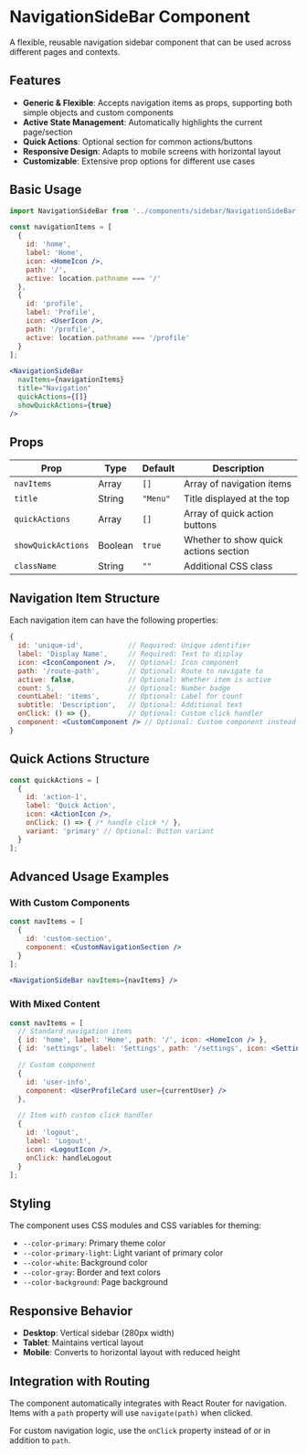 # NavigationSideBar Component

A flexible, reusable navigation sidebar component that can be used across different pages and contexts.

## Features

- **Generic & Flexible**: Accepts navigation items as props, supporting both simple objects and custom components
- **Active State Management**: Automatically highlights the current page/section
- **Quick Actions**: Optional section for common actions/buttons
- **Responsive Design**: Adapts to mobile screens with horizontal layout
- **Customizable**: Extensive prop options for different use cases

## Basic Usage

```jsx
import NavigationSideBar from '../components/sidebar/NavigationSideBar';

const navigationItems = [
  {
    id: 'home',
    label: 'Home',
    icon: <HomeIcon />,
    path: '/',
    active: location.pathname === '/'
  },
  {
    id: 'profile',
    label: 'Profile',
    icon: <UserIcon />,
    path: '/profile',
    active: location.pathname === '/profile'
  }
];

<NavigationSideBar
  navItems={navigationItems}
  title="Navigation"
  quickActions={[]}
  showQuickActions={true}
/>
```

## Props

| Prop | Type | Default | Description |
|------|------|---------|-------------|
| `navItems` | Array | `[]` | Array of navigation items |
| `title` | String | `"Menu"` | Title displayed at the top |
| `quickActions` | Array | `[]` | Array of quick action buttons |
| `showQuickActions` | Boolean | `true` | Whether to show quick actions section |
| `className` | String | `""` | Additional CSS class |

## Navigation Item Structure

Each navigation item can have the following properties:

```jsx
{
  id: 'unique-id',           // Required: Unique identifier
  label: 'Display Name',     // Required: Text to display
  icon: <IconComponent />,   // Optional: Icon component
  path: '/route-path',       // Optional: Route to navigate to
  active: false,             // Optional: Whether item is active
  count: 5,                  // Optional: Number badge
  countLabel: 'items',       // Optional: Label for count
  subtitle: 'Description',   // Optional: Additional text
  onClick: () => {},         // Optional: Custom click handler
  component: <CustomComponent /> // Optional: Custom component instead of default card
}
```

## Quick Actions Structure

```jsx
const quickActions = [
  {
    id: 'action-1',
    label: 'Quick Action',
    icon: <ActionIcon />,
    onClick: () => { /* handle click */ },
    variant: 'primary' // Optional: Button variant
  }
];
```

## Advanced Usage Examples

### With Custom Components

```jsx
const navItems = [
  {
    id: 'custom-section',
    component: <CustomNavigationSection />
  }
];

<NavigationSideBar navItems={navItems} />
```

### With Mixed Content

```jsx
const navItems = [
  // Standard navigation items
  { id: 'home', label: 'Home', path: '/', icon: <HomeIcon /> },
  { id: 'settings', label: 'Settings', path: '/settings', icon: <SettingsIcon /> },

  // Custom component
  {
    id: 'user-info',
    component: <UserProfileCard user={currentUser} />
  },

  // Item with custom click handler
  {
    id: 'logout',
    label: 'Logout',
    icon: <LogoutIcon />,
    onClick: handleLogout
  }
];
```

## Styling

The component uses CSS modules and CSS variables for theming:

- `--color-primary`: Primary theme color
- `--color-primary-light`: Light variant of primary color
- `--color-white`: Background color
- `--color-gray`: Border and text colors
- `--color-background`: Page background

## Responsive Behavior

- **Desktop**: Vertical sidebar (280px width)
- **Tablet**: Maintains vertical layout
- **Mobile**: Converts to horizontal layout with reduced height

## Integration with Routing

The component automatically integrates with React Router for navigation. Items with a `path` property will use `navigate(path)` when clicked.

For custom navigation logic, use the `onClick` property instead of or in addition to `path`.
